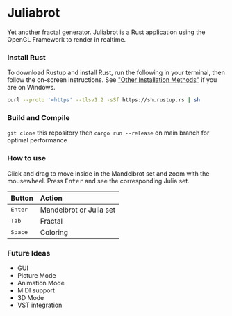#  Juliabrot
Yet another fractal generator.
Juliabrot is a Rust application using the OpenGL Framework to render in realtime.

### Install Rust
To download Rustup and install Rust, run the following in your terminal, then follow the on-screen instructions. See ["Other Installation Methods"](https://forge.rust-lang.org/infra/other-installation-methods.html) if you are on Windows.
```bash
curl --proto '=https' --tlsv1.2 -sSf https://sh.rustup.rs | sh
``` 
### Build and Compile
`git clone` this repository then `cargo run --release` on main branch for optimal performance

### How to use
Click and drag to move inside in the Mandelbrot set and zoom with the mousewheel. Press <kbd>Enter</kbd> and see the corresponding Julia set. 

| Button           | Action                  | 
|:---------------- |:------------------------|
| <kbd>Enter</kbd> | Mandelbrot or Julia set |
| <kbd>Tab</kbd>   | Fractal                 |
| <kbd>Space</kbd> | Coloring                |

### Future Ideas
* GUI
* Picture Mode
* Animation Mode
* MIDI support
* 3D Mode
* VST integration